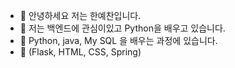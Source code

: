 - 👋 안녕하세요 저는 한예찬입니다.
- 👀 저는 백엔드에 관심이있고 Python을 배우고 있습니다.
- 🌱 Python, java, My SQL 을 배우는 과정에 있습니다.
- 👊 (Flask, HTML, CSS, Spring)

<!---
Hanecorin/Hanecorin is a ✨ special ✨ repository because its `README.md` (this file) appears on your GitHub profile.
You can click the Preview link to take a look at your changes.
--->
